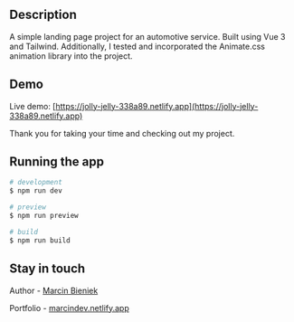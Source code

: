 ## Description

A simple landing page project for an automotive service. Built using Vue 3 and Tailwind. Additionally, I tested and incorporated the Animate.css animation library into the project.

## Demo

Live demo: [https://jolly-jelly-338a89.netlify.app](https://jolly-jelly-338a89.netlify.app)

Thank you for taking your time and checking out my project.

## Running the app

```bash
# development
$ npm run dev

# preview
$ npm run preview

# build
$ npm run build
```

## Stay in touch

Author - [Marcin Bieniek](https://www.linkedin.com/in/marcin-bieniek-617565271/)

Portfolio - [marcindev.netlify.app](https://marcindev.netlify.app/)